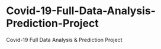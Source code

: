 # Covid-19-Full-Data-Analysis-Prediction-Project
Covid-19  Full Data  Analysis &amp; Prediction Project
